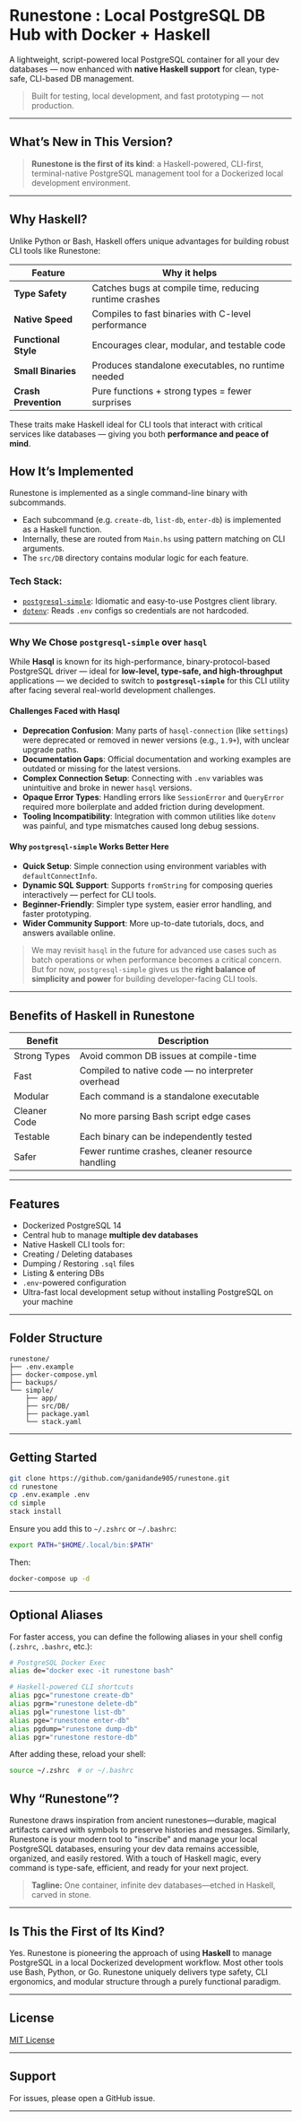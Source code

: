 # Runestone : Local PostgreSQL DB Hub with Docker + Haskell

A lightweight, script-powered local PostgreSQL container for all your dev databases — now enhanced with **native Haskell support** for clean, type-safe, CLI-based DB management.

> Built for testing, local development, and fast prototyping — not production.

---

## What’s New in This Version?

> **Runestone is the first of its kind**: a Haskell-powered, CLI-first, terminal-native PostgreSQL management tool for a Dockerized local development environment.

---

## Why Haskell?

Unlike Python or Bash, Haskell offers unique advantages for building robust CLI tools like Runestone:

| Feature               | Why it helps                                   |
|----------------------|------------------------------------------------|
| **Type Safety**        | Catches bugs at compile time, reducing runtime crashes |
| **Native Speed**       | Compiles to fast binaries with C-level performance |
| **Functional Style**   | Encourages clear, modular, and testable code |
| **Small Binaries**     | Produces standalone executables, no runtime needed |
| **Crash Prevention**   | Pure functions + strong types = fewer surprises |

These traits make Haskell ideal for CLI tools that interact with critical services like databases — giving you both **performance and peace of mind**.
##  How It’s Implemented


Runestone is implemented as a single command-line binary with subcommands.

- Each subcommand (e.g. `create-db`, `list-db`, `enter-db`) is implemented as a Haskell function.
- Internally, these are routed from `Main.hs` using pattern matching on CLI arguments.
- The `src/DB` directory contains modular logic for each feature.
### Tech Stack:
- [`postgresql-simple`](https://hackage.haskell.org/package/postgresql-simple): Idiomatic and easy-to-use Postgres client library.
- [`dotenv`](https://hackage.haskell.org/package/dotenv): Reads `.env` configs so credentials are not hardcoded.

---

### Why We Chose `postgresql-simple` over `hasql`

While **Hasql** is known for its high-performance, binary-protocol-based PostgreSQL driver — ideal for **low-level, type-safe, and high-throughput** applications — we decided to switch to **`postgresql-simple`** for this CLI utility after facing several real-world development challenges.

####  Challenges Faced with Hasql

- **Deprecation Confusion**: Many parts of `hasql-connection` (like `settings`) were deprecated or removed in newer versions (e.g., `1.9+`), with unclear upgrade paths.
- **Documentation Gaps**: Official documentation and working examples are outdated or missing for the latest versions.
- **Complex Connection Setup**: Connecting with `.env` variables was unintuitive and broke in newer `hasql` versions.
- **Opaque Error Types**: Handling errors like `SessionError` and `QueryError` required more boilerplate and added friction during development.
- **Tooling Incompatibility**: Integration with common utilities like `dotenv` was painful, and type mismatches caused long debug sessions.

#### Why `postgresql-simple` Works Better Here

- **Quick Setup**: Simple connection using environment variables with `defaultConnectInfo`.
- **Dynamic SQL Support**: Supports `fromString` for composing queries interactively — perfect for CLI tools.
- **Beginner-Friendly**: Simpler type system, easier error handling, and faster prototyping.
- **Wider Community Support**: More up-to-date tutorials, docs, and answers available online.

> We may revisit `hasql` in the future for advanced use cases such as batch operations or when performance becomes a critical concern. But for now, `postgresql-simple` gives us the **right balance of simplicity and power** for building developer-facing CLI tools.
---

## Benefits of Haskell in Runestone

| Benefit | Description |
|--------|-------------|
| Strong Types | Avoid common DB issues at compile-time |
| Fast | Compiled to native code — no interpreter overhead |
| Modular | Each command is a standalone executable |
| Cleaner Code | No more parsing Bash script edge cases |
| Testable | Each binary can be independently tested |
| Safer | Fewer runtime crashes, cleaner resource handling |

---

## Features

- Dockerized PostgreSQL 14
- Central hub to manage **multiple dev databases**
-  Native Haskell CLI tools for:
  - Creating / Deleting databases
  - Dumping / Restoring `.sql` files
  - Listing & entering DBs
- `.env`-powered configuration
- Ultra-fast local development setup without installing PostgreSQL on your machine

---

## Folder Structure

```
runestone/
├── .env.example
├── docker-compose.yml
├── backups/
└── simple/
    ├── app/
    ├── src/DB/
    ├── package.yaml
    └── stack.yaml
```

---

## Getting Started

```bash
git clone https://github.com/ganidande905/runestone.git
cd runestone
cp .env.example .env
cd simple
stack install
```

Ensure you add this to `~/.zshrc` or `~/.bashrc`:

```bash
export PATH="$HOME/.local/bin:$PATH"
```

Then:

```bash
docker-compose up -d
```

---
## Optional Aliases

For faster access, you can define the following aliases in your shell config (`.zshrc`, `.bashrc`, etc.):

```bash
# PostgreSQL Docker Exec
alias de="docker exec -it runestone bash"

# Haskell-powered CLI shortcuts
alias pgc="runestone create-db"
alias pgrm="runestone delete-db"
alias pgl="runestone list-db"
alias pge="runestone enter-db"
alias pgdump="runestone dump-db"
alias pgr="runestone restore-db"
```

After adding these, reload your shell:

```bash
source ~/.zshrc  # or ~/.bashrc
```

## Why “Runestone”?

Runestone draws inspiration from ancient runestones—durable, magical artifacts carved with symbols to preserve histories and messages. Similarly, Runestone is your modern tool to "inscribe" and manage your local PostgreSQL databases, ensuring your dev data remains accessible, organized, and easily restored. With a touch of Haskell magic, every command is type-safe, efficient, and ready for your next project.

> **Tagline:** One container, infinite dev databases—etched in Haskell, carved in stone.

---

## Is This the First of Its Kind?

Yes. Runestone is pioneering the approach of using **Haskell** to manage PostgreSQL in a local Dockerized development workflow. Most other tools use Bash, Python, or Go. Runestone uniquely delivers type safety, CLI ergonomics, and modular structure through a purely functional paradigm.

---

## License

[MIT License](LICENSE)

---

## Support

For issues, please open a GitHub issue.

---


